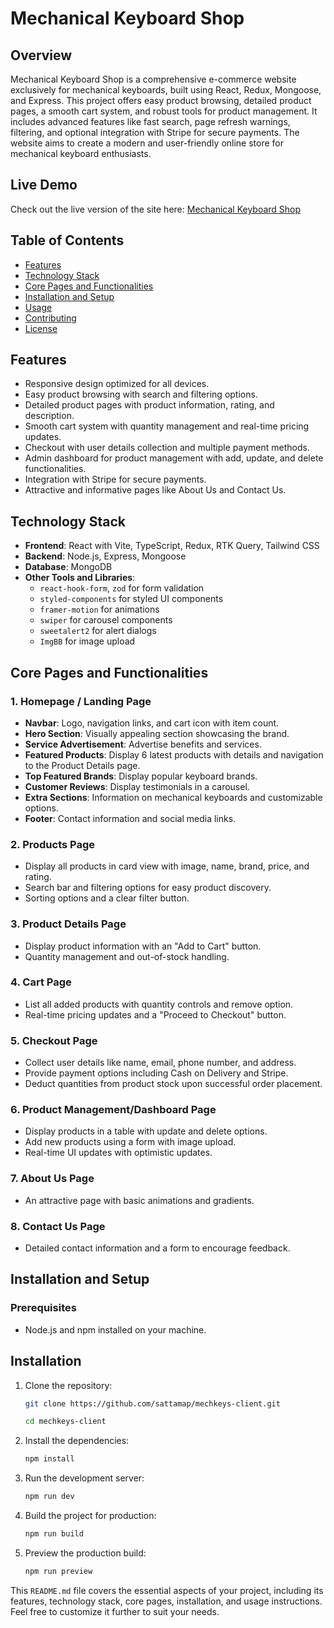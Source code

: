 # Mechanical Keyboard Shop

## Overview

Mechanical Keyboard Shop is a comprehensive e-commerce website exclusively for mechanical keyboards, built using React, Redux, Mongoose, and Express. This project offers easy product browsing, detailed product pages, a smooth cart system, and robust tools for product management. It includes advanced features like fast search, page refresh warnings, filtering, and optional integration with Stripe for secure payments. The website aims to create a modern and user-friendly online store for mechanical keyboard enthusiasts.

## Live Demo
Check out the live version of the site here: [Mechanical Keyboard Shop](https://mechkeys-client.vercel.app)

## Table of Contents

- [Features](#features)
- [Technology Stack](#technology-stack)
- [Core Pages and Functionalities](#core-pages-and-functionalities)
- [Installation and Setup](#installation-and-setup)
- [Usage](#usage)
- [Contributing](#contributing)
- [License](#license)

## Features

- Responsive design optimized for all devices.
- Easy product browsing with search and filtering options.
- Detailed product pages with product information, rating, and description.
- Smooth cart system with quantity management and real-time pricing updates.
- Checkout with user details collection and multiple payment methods.
- Admin dashboard for product management with add, update, and delete functionalities.
- Integration with Stripe for secure payments.
- Attractive and informative pages like About Us and Contact Us.

## Technology Stack

- **Frontend**: React with Vite, TypeScript, Redux, RTK Query, Tailwind CSS
- **Backend**: Node.js, Express, Mongoose
- **Database**: MongoDB
- **Other Tools and Libraries**:
  - `react-hook-form`, `zod` for form validation
  - `styled-components` for styled UI components
  - `framer-motion` for animations
  - `swiper` for carousel components
  - `sweetalert2` for alert dialogs
  - `ImgBB` for image upload

## Core Pages and Functionalities

### 1. Homepage / Landing Page
- **Navbar**: Logo, navigation links, and cart icon with item count.
- **Hero Section**: Visually appealing section showcasing the brand.
- **Service Advertisement**: Advertise benefits and services.
- **Featured Products**: Display 6 latest products with details and navigation to the Product Details page.
- **Top Featured Brands**: Display popular keyboard brands.
- **Customer Reviews**: Display testimonials in a carousel.
- **Extra Sections**: Information on mechanical keyboards and customizable options.
- **Footer**: Contact information and social media links.

### 2. Products Page
- Display all products in card view with image, name, brand, price, and rating.
- Search bar and filtering options for easy product discovery.
- Sorting options and a clear filter button.

### 3. Product Details Page
- Display product information with an "Add to Cart" button.
- Quantity management and out-of-stock handling.

### 4. Cart Page
- List all added products with quantity controls and remove option.
- Real-time pricing updates and a "Proceed to Checkout" button.

### 5. Checkout Page
- Collect user details like name, email, phone number, and address.
- Provide payment options including Cash on Delivery and Stripe.
- Deduct quantities from product stock upon successful order placement.

### 6. Product Management/Dashboard Page
- Display products in a table with update and delete options.
- Add new products using a form with image upload.
- Real-time UI updates with optimistic updates.

### 7. About Us Page
- An attractive page with basic animations and gradients.

### 8. Contact Us Page
- Detailed contact information and a form to encourage feedback.

## Installation and Setup

### Prerequisites
- Node.js and npm installed on your machine.

## Installation
1. Clone the repository:
    ```bash
    git clone https://github.com/sattamap/mechkeys-client.git

    cd mechkeys-client
    ```

2. Install the dependencies:
    ```bash
    npm install
    ```

3. Run the development server:
    ```bash
    npm run dev
    ```

4. Build the project for production:
    ```bash
    npm run build
    ```

5. Preview the production build:
    ```bash
    npm run preview
    ```

This `README.md` file covers the essential aspects of your project, including its features, technology stack, core pages, installation, and usage instructions. Feel free to customize it further to suit your needs.
